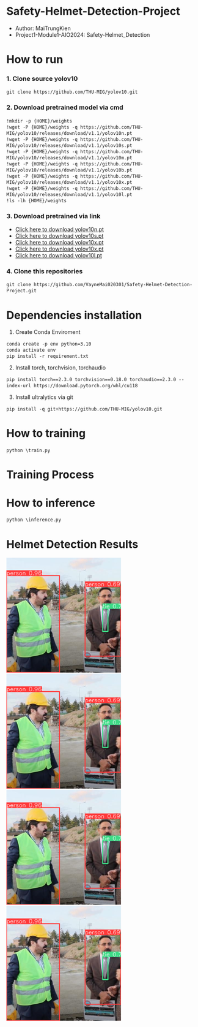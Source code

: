 # Safety-Helmet-Detection-Project
-  Author: MaiTrungKien
-  Project1-Module1-AIO2024: Safety-Helmet_Detection

# How to run
### 1. Clone source yolov10
```
git clone https://github.com/THU-MIG/yolov10.git 
```
### 2. Download pretrained model via cmd
```
!mkdir -p {HOME}/weights
!wget -P {HOME}/weights -q https://github.com/THU-MIG/yolov10/releases/download/v1.1/yolov10n.pt
!wget -P {HOME}/weights -q https://github.com/THU-MIG/yolov10/releases/download/v1.1/yolov10s.pt
!wget -P {HOME}/weights -q https://github.com/THU-MIG/yolov10/releases/download/v1.1/yolov10m.pt
!wget -P {HOME}/weights -q https://github.com/THU-MIG/yolov10/releases/download/v1.1/yolov10b.pt
!wget -P {HOME}/weights -q https://github.com/THU-MIG/yolov10/releases/download/v1.1/yolov10x.pt
!wget -P {HOME}/weights -q https://github.com/THU-MIG/yolov10/releases/download/v1.1/yolov10l.pt
!ls -lh {HOME}/weights
```
### 3. Download pretrained via link
* [Click here to download yolov10n.pt](https://github.com/THU-MIG/yolov10/releases/download/v1.1/yolov10n.pt)
* [Click here to download yolov10s.pt](https://github.com/THU-MIG/yolov10/releases/download/v1.1/yolov10s.pt)
* [Click here to download yolov10x.pt](https://github.com/THU-MIG/yolov10/releases/download/v1.1/yolov10x.pt)
* [Click here to download yolov10x.pt](https://github.com/THU-MIG/yolov10/releases/download/v1.1/yolov10x.pt)
* [Click here to download yolov10l.pt](https://github.com/THU-MIG/yolov10/releases/download/v1.1/yolov10l.pt)

### 4. Clone this repositories
```
git clone https://github.com/VayneMai020301/Safety-Helmet-Detection-Project.git
```
# Dependencies installation
1. Create Conda Enviroment 
```
conda create -p env python=3.10
conda activate env
pip install -r requirement.txt
```
2. Install torch, torchvision, torchaudio
```
pip install torch==2.3.0 torchvision==0.18.0 torchaudio==2.3.0 --index-url https://download.pytorch.org/whl/cu118
```
3. Install ultralytics via git 
```
pip install -q git+https://github.com/THU-MIG/yolov10.git
```
# How to training 
```
python \train.py

```
# Training Process

# How to inference
```
python \inference.py
```

# Helmet Detection Results
<body>
    <div class="center">
        <img src="result\helmet_detection_0.png" alt="Image 1" width="300" height="300">
        <img src="result\helmet_detection_0.png" alt="Image 2" width="300" height="300">
        <img src="result\helmet_detection_0.png" alt="Image 3" width="300" height="300">
        <img src="result\helmet_detection_0.png" alt="Image 4" width="300" height="300">
    </div>
</body>